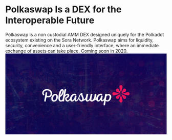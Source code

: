 # Polkaswap Is a DEX for the Interoperable Future
Polkaswap is a non custodial AMM DEX designed uniquely for the Polkadot ecosystem existing on the Sora Network. Polkaswap aims for liquidity, security, convenience and a user-friendly interface, where an immediate exchange of assets can take place. Coming soon in 2020.
![Sample](polkaswap-share-image.jpg)
